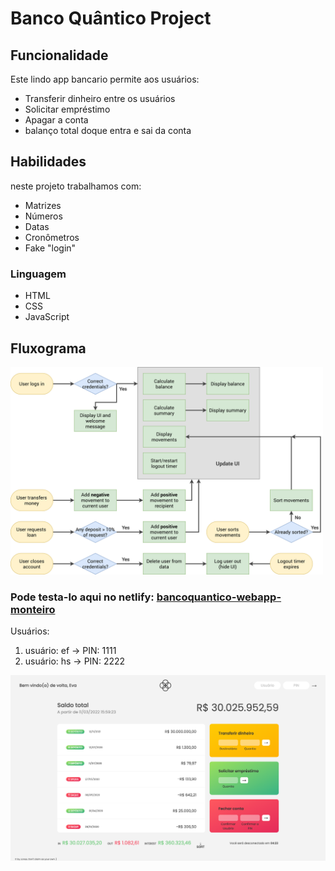 # Banco Quântico Project

## Funcionalidade
Este lindo app bancario permite aos usuários:
- Transferir dinheiro entre os usuários
- Solicitar empréstimo 
- Apagar a conta 
- balanço total doque entra e sai da conta

## Habilidades
neste projeto trabalhamos com:
- Matrizes 
- Números 
- Datas 
- Cronômetros 
- Fake "login"

### Linguagem 
- HTML
- CSS
- JavaScript

## Fluxograma
<!-- ![Bankist-flowchart.png](Bankist-flowchart.png) -->
<div>
<img src="Bankist-flowchart.png" width="500px" />
</div>

### Pode testa-lo aqui no netlify: [bancoquantico-webapp-monteiro](https://bancoquantico-webapp-monteiro.netlify.app/)

Usuários:
1) usuário: ef -> PIN: 1111
2) usuário: hs -> PIN: 2222

<img src="screencapture-bancoquantico.png" width="700px" />



